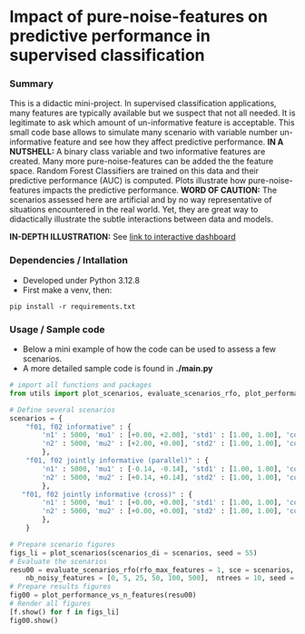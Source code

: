# Impact of pure-noise-features on predictive performance in supervised classification

### Summary
This is a didactic mini-project.
In supervised classification applications, many features are typically available but we suspect that not all needed.
It is legitimate to ask which amount of un-informative feature is acceptable.
This small code base allows to simulate many scenario with variable number un-informative feature and see how they affect predictive performance.
**IN A NUTSHELL:**
A binary class variable and two informative features are created.
Many more pure-noise-features can be added the the feature space.
Random Forest Classifiers are trained on this data and their predictive performance (AUC) is computed.
Plots illustrate how pure-noise-features impacts the predictive performance.
**WORD OF CAUTION:**
The scenarios assessed here are artificial and by no way representative of situations encountered in the real world.
Yet, they are great way to didactically illustrate the subtle interactions between data and models.

**IN-DEPTH ILLUSTRATION:**
See [link to interactive dashboard](https://purenoisefeatures.streamlit.app/) 

### Dependencies / Intallation
* Developed under Python 3.12.8
* First make a venv, then:
```
pip install -r requirements.txt
```

### Usage / Sample code
*  Below a mini example of how the code can be used to assess a few scenarios.
*  A more detailed sample code is found in **./main.py**

```python 
# import all functions and packages
from utils import plot_scenarios, evaluate_scenarios_rfo, plot_performance_vs_n_features

# Define several scenarios 
scenarios = { 
    "f01, f02 informative" : {
        'n1' : 5000, 'mu1' : [+0.00, +2.00], 'std1' : [1.00, 1.00], 'corr1' : +0.00,
        'n2' : 5000, 'mu2' : [+2.00, +0.00], 'std2' : [1.00, 1.00], 'corr2' : +0.00,
        },
    "f01, f02 jointly informative (parallel)" : {
        'n1' : 5000, 'mu1' : [-0.14, -0.14], 'std1' : [1.00, 1.00], 'corr1' : -0.98,
        'n2' : 5000, 'mu2' : [+0.14, +0.14], 'std2' : [1.00, 1.00], 'corr2' : -0.98,
        },
   "f01, f02 jointly informative (cross)" : {
        'n1' : 5000, 'mu1' : [+0.00, +0.00], 'std1' : [1.00, 1.00], 'corr1' : -0.98,
        'n2' : 5000, 'mu2' : [+0.00, +0.00], 'std2' : [1.00, 1.00], 'corr2' : +0.98,
        },
    }

# Prepare scenario figures  
figs_li = plot_scenarios(scenarios_di = scenarios, seed = 55)
# Evaluate the scenarios
resu00 = evaluate_scenarios_rfo(rfo_max_features = 1, sce = scenarios, 
    nb_noisy_features = [0, 5, 25, 50, 100, 500],  ntrees = 10, seed = 66)
# Prepare results figures 
fig00 = plot_performance_vs_n_features(resu00)
# Render all figures 
[f.show() for f in figs_li]
fig00.show()

```



